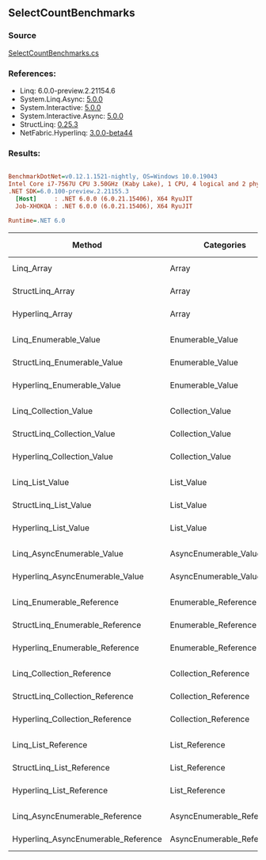 ﻿## SelectCountBenchmarks

### Source
[SelectCountBenchmarks.cs](../NetFabric.Hyperlinq.Benchmarks/Benchmarks/SelectCountBenchmarks.cs)

### References:
- Linq: 6.0.0-preview.2.21154.6
- System.Linq.Async: [5.0.0](https://www.nuget.org/packages/System.Linq.Async/5.0.0)
- System.Interactive: [5.0.0](https://www.nuget.org/packages/System.Interactive/5.0.0)
- System.Interactive.Async: [5.0.0](https://www.nuget.org/packages/System.Interactive.Async/5.0.0)
- StructLinq: [0.25.3](https://www.nuget.org/packages/StructLinq/0.25.3)
- NetFabric.Hyperlinq: [3.0.0-beta44](https://www.nuget.org/packages/NetFabric.Hyperlinq/3.0.0-beta44)

### Results:
``` ini

BenchmarkDotNet=v0.12.1.1521-nightly, OS=Windows 10.0.19043
Intel Core i7-7567U CPU 3.50GHz (Kaby Lake), 1 CPU, 4 logical and 2 physical cores
.NET SDK=6.0.100-preview.2.21155.3
  [Host]     : .NET 6.0.0 (6.0.21.15406), X64 RyuJIT
  Job-XHOKQA : .NET 6.0.0 (6.0.21.15406), X64 RyuJIT

Runtime=.NET 6.0  

```
|                              Method |                Categories | Count |         Mean |      Error |     StdDev | Ratio |  Gen 0 | Gen 1 | Gen 2 | Allocated |
|------------------------------------ |-------------------------- |------ |-------------:|-----------:|-----------:|------:|-------:|------:|------:|----------:|
|                          Linq_Array |                     Array |   100 |   195.967 ns |  0.6597 ns |  0.5848 ns |  1.00 | 0.0229 |     - |     - |      48 B |
|                    StructLinq_Array |                     Array |   100 |    10.188 ns |  0.0342 ns |  0.0320 ns |  0.05 |      - |     - |     - |         - |
|                     Hyperlinq_Array |                     Array |   100 |    15.532 ns |  0.0697 ns |  0.0582 ns |  0.08 |      - |     - |     - |         - |
|                                     |                           |       |              |            |            |       |        |       |       |           |
|               Linq_Enumerable_Value |          Enumerable_Value |   100 |   771.437 ns |  4.7738 ns |  4.2319 ns |  1.00 | 0.0420 |     - |     - |      88 B |
|         StructLinq_Enumerable_Value |          Enumerable_Value |   100 |   763.172 ns |  2.2538 ns |  2.1082 ns |  0.99 | 0.0153 |     - |     - |      32 B |
|          Hyperlinq_Enumerable_Value |          Enumerable_Value |   100 |   162.321 ns |  0.1898 ns |  0.1682 ns |  0.21 |      - |     - |     - |         - |
|                                     |                           |       |              |            |            |       |        |       |       |           |
|               Linq_Collection_Value |          Collection_Value |   100 |   775.472 ns |  2.9631 ns |  2.7717 ns |  1.00 | 0.0420 |     - |     - |      88 B |
|         StructLinq_Collection_Value |          Collection_Value |   100 |   802.103 ns |  6.4102 ns |  5.3528 ns |  1.03 | 0.0153 |     - |     - |      32 B |
|          Hyperlinq_Collection_Value |          Collection_Value |   100 |    16.077 ns |  0.0369 ns |  0.0327 ns |  0.02 |      - |     - |     - |         - |
|                                     |                           |       |              |            |            |       |        |       |       |           |
|                     Linq_List_Value |                List_Value |   100 |   482.164 ns |  0.8969 ns |  0.7951 ns |  1.00 | 0.0267 |     - |     - |      56 B |
|               StructLinq_List_Value |                List_Value |   100 |    10.268 ns |  0.0340 ns |  0.0302 ns |  0.02 |      - |     - |     - |         - |
|                Hyperlinq_List_Value |                List_Value |   100 |     9.873 ns |  0.0109 ns |  0.0085 ns |  0.02 |      - |     - |     - |         - |
|                                     |                           |       |              |            |            |       |        |       |       |           |
|          Linq_AsyncEnumerable_Value |     AsyncEnumerable_Value |   100 | 7,523.203 ns | 22.8359 ns | 20.2434 ns |  1.00 | 0.0458 |     - |     - |      96 B |
|     Hyperlinq_AsyncEnumerable_Value |     AsyncEnumerable_Value |   100 |   947.472 ns |  1.2425 ns |  1.1015 ns |  0.13 |      - |     - |     - |         - |
|                                     |                           |       |              |            |            |       |        |       |       |           |
|           Linq_Enumerable_Reference |      Enumerable_Reference |   100 |   820.965 ns |  4.0317 ns |  3.7713 ns |  1.00 | 0.0420 |     - |     - |      88 B |
|     StructLinq_Enumerable_Reference |      Enumerable_Reference |   100 |   764.338 ns |  3.4927 ns |  2.9166 ns |  0.93 | 0.0153 |     - |     - |      32 B |
|      Hyperlinq_Enumerable_Reference |      Enumerable_Reference |   100 |   368.547 ns |  1.3929 ns |  1.1631 ns |  0.45 | 0.0153 |     - |     - |      32 B |
|                                     |                           |       |              |            |            |       |        |       |       |           |
|           Linq_Collection_Reference |      Collection_Reference |   100 |   809.920 ns |  2.3646 ns |  1.9745 ns | 1.000 | 0.0420 |     - |     - |      88 B |
|     StructLinq_Collection_Reference |      Collection_Reference |   100 |   767.365 ns |  2.4976 ns |  2.0856 ns | 0.947 | 0.0153 |     - |     - |      32 B |
|      Hyperlinq_Collection_Reference |      Collection_Reference |   100 |     4.228 ns |  0.0221 ns |  0.0184 ns | 0.005 |      - |     - |     - |         - |
|                                     |                           |       |              |            |            |       |        |       |       |           |
|                 Linq_List_Reference |            List_Reference |   100 |   420.192 ns |  2.0857 ns |  1.9509 ns |  1.00 | 0.0267 |     - |     - |      56 B |
|           StructLinq_List_Reference |            List_Reference |   100 |   767.197 ns |  5.1913 ns |  4.6020 ns |  1.83 | 0.0153 |     - |     - |      32 B |
|            Hyperlinq_List_Reference |            List_Reference |   100 |     9.831 ns |  0.2176 ns |  0.2234 ns |  0.02 |      - |     - |     - |         - |
|                                     |                           |       |              |            |            |       |        |       |       |           |
|      Linq_AsyncEnumerable_Reference | AsyncEnumerable_Reference |   100 | 7,586.118 ns | 32.0225 ns | 28.3871 ns |  1.00 | 0.0458 |     - |     - |      96 B |
| Hyperlinq_AsyncEnumerable_Reference | AsyncEnumerable_Reference |   100 | 1,630.690 ns | 31.2243 ns | 30.6665 ns |  0.22 | 0.0153 |     - |     - |      32 B |
